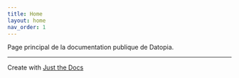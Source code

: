 ```yaml
---
title: Home
layout: home
nav_order: 1
---
```



Page principal de la documentation publique de Datopia.

----
Create with [Just the Docs](https://just-the-docs.github.io/just-the-docs/)
